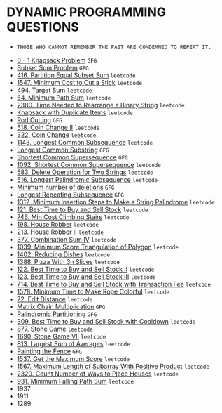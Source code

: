 # DYNAMIC PROGRAMMING QUESTIONS

- ` THOSE WHO CANNOT REMEMBER THE PAST ARE CONDEMNED TO REPEAT IT. `

* [0 - 1 Knapsack Problem](https://github.com/anujvaghani0/DSA-Java/tree/master/src/DynamicProgramming/toporbottomApprochKnapsack.java) `GFG`</br>
* [Subset Sum Problem](https://github.com/anujvaghani0/DSA-Java/tree/master/src/DynamicProgramming/subsetSum.java) `GFG`</br>
* [416. Partition Equal Subset Sum](https://github.com/anujvaghani0/DSA-Java/tree/master/src/DynamicProgramming/PartitionEqualSubsetSum.java) `leetcode`</br>
* [1547. Minimum Cost to Cut a Stick](https://github.com/anujvaghani0/DSA-Java/tree/master/src/DynamicProgramming/Knapsack) `leetcode`</br>
* [494. Target Sum](https://github.com/anujvaghani0/DSA-Java/tree/master/src/DynamicProgramming/Knapsack) `leetcode`</br>
* [64. Minimum Path Sum](https://github.com/anujvaghani0/DSA-Java/blob/master/src/DynamicProgramming/Knapsack/MinimumPathSum.java) `leetcode`</br>
* [2380. Time Needed to Rearrange a Binary String](https://github.com/anujvaghani0/DSA-Java/tree/master/src/DynamicProgramming/TimeNeededToRearrangeABinaryString) `leetcode`</br>
* [Knapsack with Duplicate Items](https://github.com/anujvaghani0/DSA-Java/tree/master/src/DynamicProgramming/Knapsack/UnboundedKnapsack/KnapsackWithDuplicateItem.java) `leetcode`</br>
* [Rod Cutting](https://github.com/anujvaghani0/DSA-Java/tree/master/src/DynamicProgramming/Knapsack/UnboundedKnapsack/RodCutting.java) `GFG`</br>
* [518. Coin Change II](https://github.com/anujvaghani0/DSA-Java/blob/master/src/DynamicProgramming/Knapsack/UnboundedKnapsack/CoinChangeII.java) `leetcode`</br>
* [322. Coin Change](https://github.com/anujvaghani0/DSA-Java/blob/master/src/DynamicProgramming/Knapsack/UnboundedKnapsack/CoinChange.java) `leetcode`</br>
* [1143. Longest Common Subsequence](https://github.com/anujvaghani0/DSA-Java/tree/master/src/DynamicProgramming/LongestCommonSubsequence/LongestcommonSubsequenceTopDownDP.java) `leetcode`</br>
* [Longest Common Substring](https://github.com/anujvaghani0/DSA-Java/tree/master/src/DynamicProgramming/LongestCommonSubsequence/LongestCommonSubstring.java) `GFG`</br>
* [Shortest Common Supersequence](https://github.com/anujvaghani0/DSA-Java/tree/master/src/DynamicProgramming/LongestCommonSubsequence/longestCommonSubsequence.java) `GFG`</br>
* [1092. Shortest Common Supersequence](https://github.com/anujvaghani0/DSA-Java/tree/master/src/DynamicProgramming/LongestCommonSubsequence/ShortestCommonSupersequenceReturnString.java) `leetcode`</br>
* [583. Delete Operation for Two Strings](https://github.com/anujvaghani0/DSA-Java/tree/master/src/DynamicProgramming/LongestCommonSubsequence/DeleteOperationForTwoStrings.java) `leetcode`</br>
* [516. Longest Palindromic Subsequence](https://github.com/anujvaghani0/DSA-Java/tree/master/src/DynamicProgramming/LongestCommonSubsequence/DeleteOperationForTwoStrings.java) `leetcode`</br>
* [Minimum number of deletions](https://github.com/anujvaghani0/DSA-Java/tree/master/src/DynamicProgramming/LongestCommonSubsequence/MinimumNumberOfDeletions.java) `GFG`</br>
* [Longest Repeating Subsequence](https://github.com/anujvaghani0/DSA-Java/tree/master/src/DynamicProgramming/LongestCommonSubsequence/LongestPalindromicSubsequence.java) `GFG`</br>
* [1312. Minimum Insertion Steps to Make a String Palindrome](https://github.com/anujvaghani0/DSA-Java/tree/master/src/DynamicProgramming/LongestCommonSubsequence/MinimumInsertionStepsToMakeAStringPalindrome.java) `leetcode`</br>
* [121. Best Time to Buy and Sell Stock](https://github.com/anujvaghani0/DSA-Java/blob/master/src/DynamicProgramming/BuySellStock/BestTimeToBuyAndSellStock.java) `leetcode`</br>
* [746. Min Cost Climbing Stairs](https://github.com/anujvaghani0/DSA-Java/blob/master/src/DynamicProgramming/MinCostClimbingStairs.java) `leetcode`</br>
* [198. House Robber](https://github.com/anujvaghani0/DSA-Java/blob/master/src/DynamicProgramming/HouseRobber.java) `leetcode`</br>
* [213. House Robber II](https://github.com/anujvaghani0/DSA-Java/blob/master/src/DynamicProgramming/HouseRobberII.java) `leetcode`</br>
* [377. Combination Sum IV](https://github.com/anujvaghani0/DSA-Java/blob/master/src/DynamicProgramming/CombinationSumIV.java) `leetcode`</br>
* [1039. Minimum Score Triangulation of Polygon](https://github.com/anujvaghani0/DSA-Java/blob/master/src/DynamicProgramming/minScoreTriangulation.java) `leetcode`</br>
* [1402. Reducing Dishes](https://github.com/anujvaghani0/DSA-Java/blob/master/src/DynamicProgramming/ReducingDishes.java) `leetcode`</br>
* [1388. Pizza With 3n Slices](https://github.com/anujvaghani0/DSA-Java/blob/master/src/DynamicProgramming/PizzaWith3nSlices.java) `leetcode`</br>
* [122. Best Time to Buy and Sell Stock II](https://github.com/anujvaghani0/DSA-Java/blob/master/src/DynamicProgramming/BuySellStock/BestTimeToBuyAndSellStockII.java) `leetcode`</br>
* [123. Best Time to Buy and Sell Stock III](https://github.com/anujvaghani0/DSA-Java/blob/master/src/DynamicProgramming/BuySellStock/BestTimeToBuyAndSellStockIII.java) `leetcode`</br>
* [714. Best Time to Buy and Sell Stock with Transaction Fee](https://github.com/anujvaghani0/DSA-Java/blob/master/src/DynamicProgramming/BuySellStock/BestTimeToBuyAndSellStockWithTransactionFee.java) `leetcode`</br>
* [1578. Minimum Time to Make Rope Colorful](https://github.com/anujvaghani0/DSA-Java/blob/master/src/DynamicProgramming/MinimumTimeToMakeRopeColorful.java) `leetcode`</br>
* [72. Edit Distance](https://github.com/anujvaghani0/DSA-Java/tree/master/src/DynamicProgramming/LongestCommonSubsequence/EditDistance.java) `leetcode`</br>
* [Matrix Chain Multiplication](https://github.com/anujvaghani0/DSA-Java/tree/master/src/DynamicProgramming/MatrixChainMultiplication/MatrixChainMultiplication.java) `GFG`</br>
* [Palindromic Partitioning](https://github.com/anujvaghani0/DSA-Java/tree/master/src/DynamicProgramming/MatrixChainMultiplication/PalindromePartitioning.java) `GFG`</br>
* [309. Best Time to Buy and Sell Stock with Cooldown](https://github.com/anujvaghani0/DSA-Java/blob/master/src/DynamicProgramming/BuySellStock/BestTimeToBuyAndSellStockWithCooldown.java) `leetcode`</br>
* [877. Stone Game](https://github.com/anujvaghani0/DSA-Java/blob/master/src/DynamicProgramming/StoneGame.java) `leetcode`</br>
* [1690. Stone Game VII](https://github.com/anujvaghani0/DSA-Java/blob/master/src/DynamicProgramming/StoneGameVII.java) `leetcode`</br>
* [813. Largest Sum of Averages](https://github.com/anujvaghani0/DSA-Java/blob/master/src/DynamicProgramming/LargestSumOfAverages.java) `leetcode`</br>
* [Painting the Fence](https://github.com/anujvaghani0/DSA-Java/blob/master/src/DynamicProgramming/PaintingTheFence.java) `GFG`</br>
* [1537. Get the Maximum Score](https://github.com/anujvaghani0/DSA-Java/blob/master/src/DynamicProgramming/GetTheMaximumScore.java) `leetcode`</br>
* [1567. Maximum Length of Subarray With Positive Product](https://github.com/anujvaghani0/DSA-Java/blob/master/src/DynamicProgramming/MaximumLengthOfSubarrayWithPositiveProduct.java) `leetcode`</br>
* [2320. Count Number of Ways to Place Houses](https://github.com/anujvaghani0/DSA-Java/blob/master/src/DynamicProgramming/CountNumberOfWaysToPlaceHouses.java) `leetcode`</br>
* [931. Minimum Falling Path Sum](https://github.com/anujvaghani0/DSA-Java/blob/master/src/DynamicProgramming/MinimumFallingPathSum.java) `leetcode`</br>
* 1937
* 1911
* 1289

